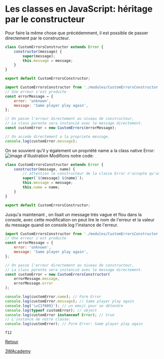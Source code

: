 # Les classes en JavaScript: héritage par le constructeur

Pour faire la même chose que précédemment, il est possible de passer directement par le constructeur.

```js
class CustomErrorsConstructor extends Error {
    constructor(message) {
        super(message);
        this.message = message;
    }
}

export default CustomErrorsConstructor;
```

```js
import CustomErrorsConstructor from './modules/CustomErrorsConstructor.js';
// Une erreur s'est produite
const errorMessage = {
    error: 'unknown',
    message: 'Same player play again',
};

// On passe l'erreur directement au niveau de constructeur,
// La class parente sera instancié avec le message directement.
const customError = new CustomErrors(errorMessage);

// On accede directement a la propriete message.
console.log(customError.message);
```

On se souvient qu'il y également un propriété name a la class native Error: ![image d'illustration](img/error.png) Modifions notre code:

```js
class CustomErrorsConstructor extends Error {
    constructor(message, name) {
        // attention le constructeur de la classe Error n'accepte qu'un argument
        super(`${message} ${name}`);
        this.message = message;
        this.name = name;
    }
}

export default CustomErrorsConstructor;
```

Jusqu'a maintenant , on lisait un message très vague et flou dans la console, avec cette modification on peut lire le nom de l'erreur et la valeur du message quand on console.log l'instance de l'erreur.

```js
import CustomErrorsConstructor from './modules/CustomErrorsConstructor.js';
// Une erreur s'est produite
const errorMessage = {
    error: 'unknown',
    message: 'Same player play again',
};

// On passe l'erreur directement au niveau de constructeur,
// La class parente sera instancié avec le message directement.
const customError = new CustomErrorsConstructor(
    errorMessage.message,
    errorMessage.error
);

console.log(customError.name); // Form Error
console.log(customError.message); // Same player play again
console.log('\u{1f609}'); // un emoji pour se détendre
console.log(typeof customError); // object
console.log(customError instanceof Error); // true
// L'instance de notre classe:
console.log(customError); // Form Error: Same player play again
```

`f12`

[Retour](../)

[3WAcademy](https://3wa.fr)
